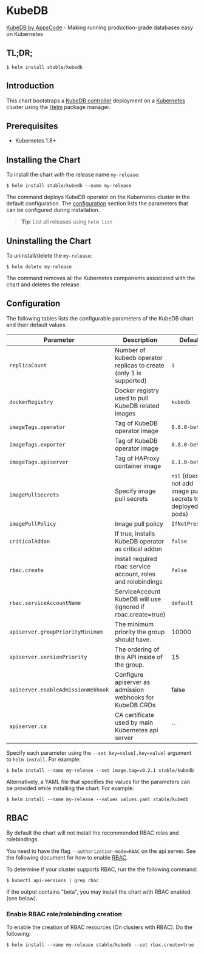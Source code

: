 # KubeDB
[KubeDB by AppsCode](https://github.com/kubedb/cli) - Making running production-grade databases easy on Kubernetes

## TL;DR;

```console
$ helm install stable/kubedb
```

## Introduction

This chart bootstraps a [KubeDB controller](https://github.com/kubedb/cli) deployment on a [Kubernetes](http://kubernetes.io) cluster using the [Helm](https://helm.sh) package manager.

## Prerequisites

- Kubernetes 1.8+

## Installing the Chart
To install the chart with the release name `my-release`:

```console
$ helm install stable/kubedb --name my-release
```
The command deploys KubeDB operator on the Kubernetes cluster in the default configuration. The [configuration](#configuration) section lists the parameters that can be configured during installation.

> **Tip**: List all releases using `helm list`

## Uninstalling the Chart

To uninstall/delete the `my-release`:

```console
$ helm delete my-release
```

The command removes all the Kubernetes components associated with the chart and deletes the release.

## Configuration

The following tables lists the configurable parameters of the KubeDB chart and their default values.


| Parameter                          | Description                                                        | Default            |
| -----------------------------------| ------------------------------------------------------------------ | ------------------ |
| `replicaCount`                     | Number of kubedb operator replicas to create (only 1 is supported) | `1`                |
| `dockerRegistry`                   | Docker registry used to pull KubeDB related images                 | `kubedb`           |
| `imageTags.operator`               | Tag of KubeDB operator image                                       | `0.8.0-beta.2`    |
| `imageTags.exporter`               | Tag of KubeDB operator image                                       | `0.8.0-beta.2`    |
| `imageTags.apiserver`              | Tag of HAProxy container image                                     | `0.1.0-beta.2`    |
| `imagePullSecrets`                 | Specify image pull secrets                                         | `nil` (does not add image pull secrets to deployed pods) |
| `imagePullPolicy`                  | Image pull policy                                                  | `IfNotPresent`     |
| `criticalAddon`                    | If true, installs KubeDB operator as critical addon                | `false`            |
| `rbac.create`                      | install required rbac service account, roles and rolebindings      | `false`            |
| `rbac.serviceAccountName`          | ServiceAccount KubeDB will use (ignored if rbac.create=true)       | `default`          |
| `apiserver.groupPriorityMinimum`   | The minimum priority the group should have.                        | 10000              |
| `apiserver.versionPriority`        | The ordering of this API inside of the group.                      | 15                 |
| `apiserver.enableAdmissionWebhook` | Configure apiserver as admission webhooks for KubeDB CRDs          | false              |
| `apiserver.ca`                     | CA certificate used by main Kubernetes api server                  | ``                 |


Specify each parameter using the `--set key=value[,key=value]` argument to `helm install`. For example:

```console
$ helm install --name my-release --set image.tag=v0.2.1 stable/kubedb
```

Alternatively, a YAML file that specifies the values for the parameters can be provided while
installing the chart. For example:

```console
$ helm install --name my-release --values values.yaml stable/kubedb
```

## RBAC
By default the chart will not install the recommended RBAC roles and rolebindings.

You need to have the flag `--authorization-mode=RBAC` on the api server. See the following document for how to enable [RBAC](https://kubernetes.io/docs/admin/authorization/rbac/).

To determine if your cluster supports RBAC, run the the following command:

```console
$ kubectl api-versions | grep rbac
```

If the output contains "beta", you may install the chart with RBAC enabled (see below).

### Enable RBAC role/rolebinding creation

To enable the creation of RBAC resources (On clusters with RBAC). Do the following:

```console
$ helm install --name my-release stable/kubedb --set rbac.create=true
```
